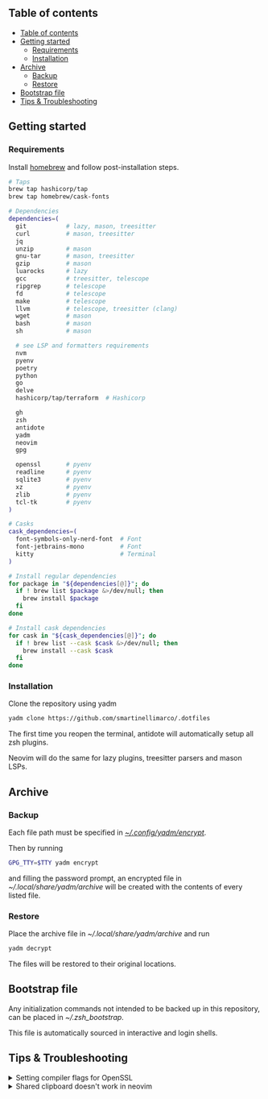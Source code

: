 ## Table of contents

<!--toc:start-->
- [Table of contents](#table-of-contents)
- [Getting started](#getting-started)
  - [Requirements](#requirements)
  - [Installation](#installation)
- [Archive](#archive)
  - [Backup](#backup)
  - [Restore](#restore)
- [Bootstrap file](#bootstrap-file)
- [Tips & Troubleshooting](#tips-troubleshooting)
<!--toc:end-->

## Getting started

### Requirements

Install [homebrew](https://brew.sh/) and follow post-installation steps.

```zsh
# Taps
brew tap hashicorp/tap
brew tap homebrew/cask-fonts

# Dependencies
dependencies=(
  git           # lazy, mason, treesitter
  curl          # mason, treesitter
  jq            
  unzip         # mason
  gnu-tar       # mason, treesitter
  gzip          # mason
  luarocks      # lazy
  gcc           # treesitter, telescope
  ripgrep       # telescope
  fd            # telescope
  make          # telescope
  llvm          # telescope, treesitter (clang)
  wget          # mason
  bash          # mason
  sh            # mason

  # see LSP and formatters requirements 
  nvm
  pyenv     
  poetry        
  python        
  go            
  delve         
  hashicorp/tap/terraform  # Hashicorp

  gh
  zsh           
  antidote     
  yadm        
  neovim   
  gpg     

  openssl       # pyenv
  readline      # pyenv
  sqlite3       # pyenv
  xz            # pyenv
  zlib          # pyenv
  tcl-tk        # pyenv
)

# Casks
cask_dependencies=(
  font-symbols-only-nerd-font  # Font
  font-jetbrains-mono          # Font
  kitty                        # Terminal
)

# Install regular dependencies
for package in "${dependencies[@]}"; do
  if ! brew list $package &>/dev/null; then
    brew install $package
  fi
done

# Install cask dependencies
for cask in "${cask_dependencies[@]}"; do
  if ! brew list --cask $cask &>/dev/null; then
    brew install --cask $cask
  fi
done
```

### Installation

Clone the repository using yadm
```zsh
yadm clone https://github.com/smartinellimarco/.dotfiles
```

The first time you reopen the terminal, antidote will automatically setup all zsh plugins.

Neovim will do the same for lazy plugins, treesitter parsers and mason LSPs.

## Archive 

### Backup

Each file path must be specified in [_~/.config/yadm/encrypt_](https://github.com/smartinellimarco/.dotfiles/blob/master/.config/yadm/encrypt).

Then by running
```zsh
GPG_TTY=$TTY yadm encrypt
```
and filling the password prompt, an encrypted file in _~/.local/share/yadm/archive_ will be created with the contents of every listed file.

### Restore

Place the archive file in _~/.local/share/yadm/archive_ and run
```zsh
yadm decrypt
```
The files will be restored to their original locations.

## Bootstrap file

Any initialization commands not intended to be backed up in this repository, can be placed in _~/.zsh_bootstrap_.

This file is automatically sourced in interactive and login shells.

## Tips & Troubleshooting

<details>
  <summary> Setting compiler flags for OpenSSL </summary>
<br>

The Python compiler might not be able to find OpenSSL if it's installed with Homebrew.

The following command sets the corresponding flags with the correct installation path.

```zsh
LDFLAGS="-Wl,-rpath,$(brew --prefix openssl)/lib" \
CPPFLAGS="-I$(brew --prefix openssl)/include" \
CONFIGURE_OPTS="--with-openssl=$(brew --prefix openssl)" \
pyenv install -v <PYTHON_VERSION>
```
</details>

<details>
  <summary> Shared clipboard doesn't work in neovim </summary>
<br>

See ':h clipboard'.

</details>
